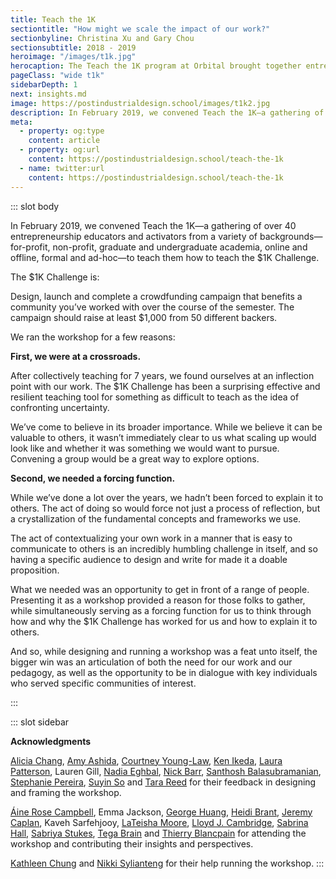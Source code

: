```yaml
---
title: Teach the 1K
sectiontitle: "How might we scale the impact of our work?"
sectionbyline: Christina Xu and Gary Chou
sectionsubtitle: 2018 - 2019
heroimage: "/images/t1k.jpg"
herocaption: The Teach the 1K program at Orbital brought together entrepreneurship teachers, coaches and activators. Photo by Nikki Sylianteng
pageClass: "wide t1k"
sidebarDepth: 1
next: insights.md
image: https://postindustrialdesign.school/images/t1k2.jpg
description: In February 2019, we convened Teach the 1K—a gathering of over 40 entrepreneurship educators and activators from a variety of backgrounds—for-profit, non-profit, graduate and undergraduate academia, online and offline, formal and ad-hoc—to teach them how to teach the $1K Challenge.
meta:
  - property: og:type
    content: article  
  - property: og:url
    content: https://postindustrialdesign.school/teach-the-1k
  - name: twitter:url
    content: https://postindustrialdesign.school/teach-the-1k
---
```


<SiteSection/>


::: slot body

In February 2019, we convened Teach the 1K—a gathering of over 40 entrepreneurship educators and activators from a variety of backgrounds—for-profit, non-profit, graduate and undergraduate academia, online and offline, formal and ad-hoc—to teach them how to teach the $1K Challenge.

The $1K Challenge is:

<Quote1 cite="$1K Challenge" url="https://docs.google.com/document/d/19Zlq4nQ5BgR-dkOKGqLua7fLkblcLksCNeHnJPkQlvQ/edit" reference="Entrepreneurial Design, 2018">Design, launch and complete a crowdfunding campaign that benefits a community you’ve worked with over the course of the semester. The campaign should raise at least $1,000 from 50 different backers.</Quote1>

We ran the workshop for a few reasons:

**First, we were at a crossroads.**

After collectively teaching for 7 years, we found ourselves at an inflection point with our work.  The $1K Challenge has been a surprising effective and resilient teaching tool for something as difficult to teach as the idea of confronting uncertainty.

We’ve come to believe in its broader importance.  While we believe it can be valuable to others, it wasn’t immediately clear to us what scaling up would look like and whether it was something we would want to pursue.  Convening a group would be a great way to explore options.

**Second, we needed a forcing function.**

While we’ve done a lot over the years, we hadn’t been forced to explain it to others.  The act of doing so would force not just a process of reflection, but a crystallization of the fundamental concepts and frameworks we use.

The act of contextualizing your own work in a manner that is easy to communicate to others is an incredibly humbling challenge in itself, and so having a specific audience to design and write for made it a doable proposition.

What we needed was an opportunity to get in front of a range of people. Presenting it as a workshop provided a reason for those folks to gather, while simultaneously serving as a forcing function for us to think through how and why the $1K Challenge has worked for us and how to explain it to others.

And so, while designing and running a workshop was a feat unto itself, the bigger win was an articulation of both the need for our work and our pedagogy, as well as the opportunity to be in dialogue with key individuals who served specific communities of interest.

:::

::: slot sidebar

**Acknowledgments**

[Alicia Chang](https://twitter.com/aliciac), [Amy Ashida](https://twitter.com/amyashida), [Courtney Young-Law](https://twitter.com/cyounglaw), [Ken Ikeda](https://twitter.com/civicip), [Laura Patterson](https://twitter.com/laurepat), Lauren Gill, [Nadia Eghbal](https://twitter.com/nayafia), [Nick Barr](https://twitter.com/nsbarr), [Santhosh Balasubramanian](https://twitter.com/balasubramaniac), [Stephanie Pereira](https://twitter.com/happeness), [Suyin So](https://twitter.com/suyinso) and [Tara Reed](https://twitter.com/tarareed_) for their feedback in designing and framing the workshop.

[Áine Rose Campbell](https://www.instagram.com/ainerosecampbell/), Emma Jackson, [George Huang](https://twitter.com/freedompreneur), [Heidi Brant](https://www.linkedin.com/in/heidi-brant-164aa41/), [Jeremy Caplan](https://twitter.com/jeremycaplan), Kaveh Sarfehjooy, [LaTeisha Moore](https://twitter.com/lateisha), [Lloyd J. Cambridge](https://twitter.com/lloydcambridge), [Sabrina Hall](https://twitter.com/sabrinahallnyc), [Sabriya Stukes](https://twitter.com/frmbriyawthxoxo), [Tega Brain](https://twitter.com/tegabrain) and [Thierry Blancpain](https://twitter.com/blancpain) for attending the workshop and contributing their insights and perspectives.

[Kathleen Chung](https://twitter.com/dzcovr) and [Nikki Sylianteng](https://nikkisylianteng.com) for their help running the workshop.
:::

